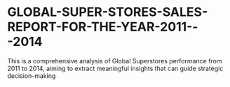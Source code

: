 # GLOBAL-SUPER-STORES-SALES-REPORT-FOR-THE-YEAR-2011---2014
This is a comprehensive analysis of Global Superstores performance from 2011 to 2014, aiming to extract meaningful insights that can guide strategic decision-making

